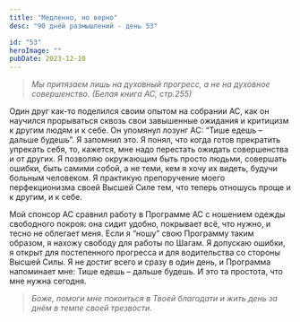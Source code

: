 ```yaml
---
title: "Медленно, но верно"
desc: "90 дней размышлений - день 53"

id: "53"
heroImage: ""
pubDate: 2023-12-10
---
```

> _Мы притязаем лишь на духовный прогресс, а не на духовное совершенство._
> _(Белая книга АС, стр.255)_

Один друг как-то поделился своим опытом на собрании АС, как он научился
прорываться сквозь свои завышенные ожидания и критицизм к другим людям и к
себе. Он упомянул лозунг АС: “Тише едешь – дальше будешь”. Я запомнил это. Я
понял, что когда готов прекратить упрекать себя, то, кажется, мне надо
перестать ожидать совершенства и от других. Я позволяю окружающим быть просто
людьми, совершать ошибки, быть самими собой, а не теми, кем я хочу их видеть,
будучи больным человеком. Я практикую препоручение моего перфекционизма своей
Высшей Силе тем, что теперь отношусь проще и к другим, и к себе.

Мой спонсор АС сравнил работу в Программе АС с ношением одежды свободного
покроя: она сидит удобно, покрывает всё, что нужно, и тесно не облегает меня.
Если я “ношу” свою Программу таким образом, я нахожу свободу для работы по
Шагам. Я допускаю ошибки, я открыт для постепенного прогресса и для
водительства со стороны Высшей Силы. Я не достиг всего и сразу в один день, и
Программа напоминает мне: Тише едешь – дальше будешь. И это та простота, что
мне нужна сегодня.

> _Боже, помоги мне покоиться в Твоей благодати и жить день за днём в темпе
> своей трезвости._

